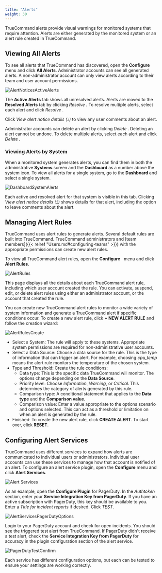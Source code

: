 ```yaml
---
title: "Alerts"
weight: 30
---
```


TrueCommand alerts provide visual warnings for monitored systems that require attention.
Alerts are either generated by the monitored system or an alert rule created in TrueCommand.

## Viewing All Alerts

To see all alerts that TrueCommand has discovered, open the **Configure** <i class="fa fa-cog" aria-hidden="true" title="Settings"></i> menu and click **All Alerts**.
Administrator accounts can see all generated alerts.
A non-administrator account can only view alerts according to their team and user account permissions.

![AlertNoticesActiveAlerts](/images/TrueCommand/1.3/AlertNoticesActiveAlerts.png "Active Alerts")

The **Active Alerts** tab shows all unresolved alerts.
Alerts are moved to the **Resolved Alerts** tab by clicking *Resolve* <i class="fa fa-check" aria-hidden="true" title="check"></i>.
To resolve multiple alerts, select each alert and click *Resolve* <i class="fa fa-check" aria-hidden="true" title="check"></i>.

Click *View alert notice details (`i`)* to view any user comments about an alert.

Administrator accounts can delete an alert by clicking *Delete* <i class="fa fa-trash" aria-hidden="true" title="Delete"></i>.
Deleting an alert cannot be undone.
To delete multiple alerts, select each alert and click *Delete* <i class="fa fa-trash" aria-hidden="true" title="Delete"></i>.

### Viewing Alerts by System

When a monitored system generates alerts, you can find them in both the administrative **Systems** screen and the **Dashboard** as a number above the system icon.
To view all alerts for a single system, go to the **Dashboard** and select a single system.

![DashboardSystemAlerts](/images/TrueCommand/1.3/DashboardSystemAlerts.png "Dashboard: System Alerts")

Each active and resolved alert for that system is visible in this tab.
Clicking *View alert notice details (`i`)* shows details for that alert, including the option to leave comments about the alert.

## Managing Alert Rules

TrueCommand uses alert rules to generate alerts.
Several default rules are built into TrueCommand.
TrueCommand administrators and [team members]({{< relref "Users.md#configuring-teams" >}}) with the appropriate permissions can create new alert rules.

To view all TrueCommand alert rules, open the **Configure** <i class="fa fa-cog" aria-hidden="true" title="Settings"></i>&nbsp; menu and click **Alert Rules**.

![AlertRules](/images/TrueCommand/1.3/AlertRules.png "Alert Rules")

This page displays all the details about each TrueCommand alert rule, including which user account created the rule.
You can activate, suspend, edit, or delete alert rules using either an administrator account, or the account that created the rule.

You can create new TrueCommand alert rules to monitor a wide variety of system information and generate a TrueCommand alert if specific conditions occur.
To create a new alert rule, click **+ NEW ALERT RULE** and follow the creation wizard:

![AlertRulesCreate](/images/TrueCommand/1.3/AlertRulesCreate.png "Create new Alert Rule")

* Select a System: The rule will apply to these systems.
  Appropriate system permissions are required for non-administrative user accounts.
* Select a Data Source: Choose a data source for the rule.
  This is the type of information that can trigger an alert.
  For example, choosing *cpu_temp* means the alert rule monitors the temperature of the chosen system.
* Type and Threshold: Create the rule conditions:
  * Data type: This is the specific data TrueCommand will monitor.
    The options change depending on the **Data Source**.
  * Priority level: Choose *Information*, *Warning*, or *Critical*.
    This determines the category of alerts generated by this rule.
  * Comparison type: A conditional statement that applies to the **Data type** and the **Comparison value**.
  * Comparison value: Enter a value appropriate to the options scenario and options selected.
    This can act as a threshold or limitation on when an alert is generated by the rule.
* Finished: To create the new alert rule, click **CREATE ALERT**. To start over, click **RESET**.

## Configuring Alert Services

TrueCommand uses different services to expand how alerts are communicated to individual users or administrators.
Individual user accounts can use these services to manage how that account is notified of an alert.
To configure an alert service plugin, open the **Configure** <i class="fa fa-cog" aria-hidden="true" title="Settings"></i> menu and click **Alert Services**.

![Alert Services](/images/TrueCommand/1.3/AlertServices.png "Alert Services")

As an example, open the **Configure Plugin** <i class="fa fa-cog" aria-hidden="true" title="Settings"></i> for PagerDuty.  In the
*Authtoken* section, enter your **Service Integration Key from PagerDuty**.  If you have an active subscription with PagerDuty, this key should be available to you. 
Enter a *Title for incident reports* if desired. Click *TEST*.

![AlertServicesPagerDutyOptions](/images/TrueCommand/1.3/AlertServicesPagerDutyOptions.png "Alert Services: Pager Duty options")

Login to your PagerDuty account and check for open incidents.
You should see the triggered test alert from TrueCommand.
If PagerDuty didn't receive a test alert, check the **Service Integration Key from PagerDuty** for accuracy in the plugin configuration section of the alert service.

![PagerDutyTestConfirm](/images/TrueCommand/1.3/PagerDutyTestConfirm.png "Confirming the Pager Duty test")

Each service has different configuration options, but each can be tested to ensure your settings are working correctly.
